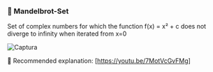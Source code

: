 ### 🔴 Mandelbrot-Set

Set of complex numbers for which the function f(x) = x² + c does not diverge to infinity when iterated from x=0

![Captura](https://user-images.githubusercontent.com/51100407/189253524-41e888d6-5cad-47ef-aaa6-445eae8e1111.PNG)

🔗 Recommended explanation: [https://youtu.be/7MotVcGvFMg]


